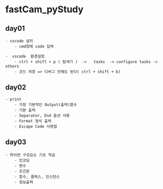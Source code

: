 # fastCam_pyStudy

## day01

    - vscode 설치
        - cmd창에 code 입력

    -  vscode  환경설정
        - ctrl + shift + p ( 탐색기 )  ->   tasks  -> configure tasks -> others
        - 코드 저장 => 디버그 안해도 된다( ctrl + shift + b)

## day02

    - print
        - 가장 기본적인 Output(출력)함수
        - 기본 출력
        - Separator, End 옵션 사용
        - Format 형식 출력
        - Escape Code 사용법

## day03

    - 파이썬 구성요소 기초 학습
        - 인코딩
        - 변수
        - 조건문
        - 함수, 클래스, 인스턴스
        - 정보출력
